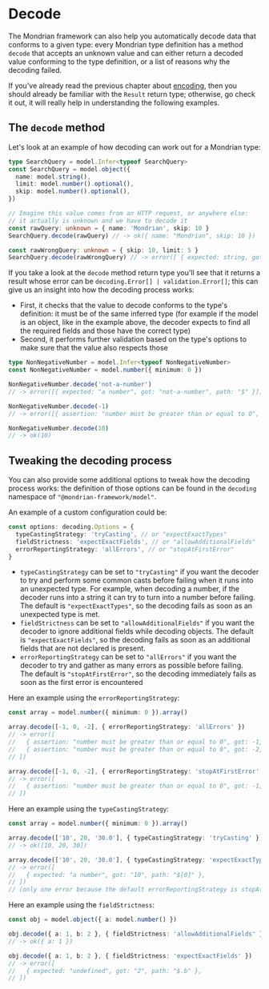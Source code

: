 # Decode

The Mondrian framework can also help you automatically decode data that conforms
to a given type: every Mondrian type definition has a method `decode` that
accepts an unknown value and can either return a decoded value conforming to the
type definition, or a list of reasons why the decoding failed.

If you've already read the previous chapter about [encoding](./03-encode.md),
then you should already be familiar with the `Result` return type; otherwise,
go check it out, it will really help in understanding the following examples.

## The `decode` method

Let's look at an example of how decoding can work out for a Mondrian type:

```ts showLineNumbers
type SearchQuery = model.Infer<typeof SearchQuery>
const SearchQuery = model.object({
  name: model.string(),
  limit: model.number().optional(),
  skip: model.number().optional(),
})

// Imagine this value comes from an HTTP request, or anywhere else:
// it actually is unknown and we have to decode it
const rawQuery: unknown = { name: 'Mondrian', skip: 10 }
SearchQuery.decode(rawQuery) // -> ok({ name: "Mondrian", skip: 10 })

const rawWrongQuery: unknown = { skip: 10, limit: 5 }
SearchQuery.decode(rawWrongQuery) // -> error([ { expected: string, got: undefined, path: "$.name" } ])
```

If you take a look at the `decode` method return type you'll see that it returns
a result whose error can be `decoding.Error[] | validation.Error[]`; this can
give us an insight into how the decoding process works:

- First, it checks that the value to decode conforms to the type's definition: it
  must be of the same inferred type (for example if the model is an object, like
  in the example above, the decoder expects to find all the required fields and
  those have the correct type)
- Second, it performs further validation based on the type's options to make
  sure that the value also respects those

```ts showLineNumbers
type NonNegativeNumber = model.Infer<typeof NonNegativeNumber>
const NonNegativeNumber = model.number({ minimum: 0 })

NonNegativeNumber.decode('not-a-number')
// -> error([{ expected: "a number", got: "not-a-number", path: "$" }])

NonNegativeNumber.decode(-1)
// -> error([{ assertion: "number must be greater than or equal to 0", got: -1, path: "$" }])

NonNegativeNumber.decode(10)
// -> ok(10)
```

## Tweaking the decoding process

You can also provide some additional options to tweak how the decoding process
works: the definition of those options can be found in the `decoding` namespace
of `"@mondrian-framework/model"`.

An example of a custom configuration could be:

```ts showLineNumbers
const options: decoding.Options = {
  typeCastingStrategy: 'tryCasting', // or "expectExactTypes"
  fieldStrictness: 'expectExactFields', // or "allowAdditionalFields"
  errorReportingStrategy: 'allErrors', // or "stopAtFirstError"
}
```

- `typeCastingStrategy` can be set to `"tryCasting"` if you want the decoder to
  try and perform some common casts before failing when it runs into an
  unexpected type. For example, when decoding a number, if the decoder runs into
  a string it can try to turn into a number before failing.  
  The default is `"expectExactTypes"`, so the decoding fails as soon as an
  unexpected type is met.
- `fieldStrictness` can be set to `"allowAdditionalFields"` if you want the decoder
  to ignore additional fields while decoding objects.
  The default is `"expectExactFields"`, so the decoding fails as soon as an
  additional fields that are not declared is present.
- `errorReportingStrategy` can be set to `"allErrors"` if you want the decoder
  to try and gather as many errors as possible before failing.  
  The default is `"stopAtFirstError"`, so the decoding immediately fails as soon
  as the first error is encountered

Here an example using the `errorReportingStrategy`:

```ts showLineNumbers
const array = model.number({ minimum: 0 }).array()

array.decode([-1, 0, -2], { errorReportingStrategy: 'allErrors' })
// -> error([
//   { assertion: "number must be greater than or equal to 0", got: -1, path: "$[0]" },
//   { assertion: "number must be greater than or equal to 0", got: -2, path: "$[2]" },
// ])

array.decode([-1, 0, -2], { errorReportingStrategy: 'stopAtFirstError' })
// -> error([
//   { assertion: "number must be greater than or equal to 0", got: -1, path: "$[0]" },
// ])
```

Here an example using the `typeCastingStrategy`:

```ts showLineNumbers
const array = model.number({ minimum: 0 }).array()

array.decode(['10', 20, '30.0'], { typeCastingStrategy: 'tryCasting' })
// -> ok([10, 20, 30])

array.decode(['10', 20, '30.0'], { typeCastingStrategy: 'expectExactTypes' })
// -> error([
//   { expected: "a number", got: "10", path: "$[0]" },
// ])
// (only one error because the default errorReportingStrategy is stopAtFirstError)
```

Here an example using the `fieldStrictness`:

```ts showLineNumbers
const obj = model.object({ a: model.number() })

obj.decode({ a: 1, b: 2 }, { fieldStrictness: 'allowAdditionalFields' })
// -> ok({ a: 1 })

obj.decode({ a: 1, b: 2 }, { fieldStrictness: 'expectExactFields' })
// -> error([
//   { expected: "undefined", got: "2", path: "$.b" },
// ])
```
